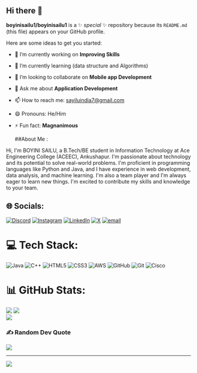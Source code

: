 ## Hi there 👋

**boyinisailu1/boyinisailu1** is a ✨ _special_ ✨ repository because its `README.md` (this file) appears on your GitHub profile.

Here are some ideas to get you started:

- 🔭 I’m currently working on **Improving Skills**
- 🌱 I’m currently learning  (data structure and Algorithms)
- 👯 I’m looking to collaborate on **Mobile app Development**
- 💬 Ask me about **Application Development**
- 📫 How to reach me: sayiluindia7@gmail.com
- 😄 Pronouns: He/Him
- ⚡ Fun fact: **Magnanimous**

  ##About Me : 

Hi, I'm BOYINI SAILU, a B.Tech/BE student in Information Technology at Ace Engineering College (ACEEC), Ankushapur. I'm passionate about technology and its potential to solve real-world problems. I'm proficient in programming languages like Python and Java, and I have experience in web development, data analysis, and machine learning. I'm also a team player and I'm always eager to learn new things. I'm excited to contribute my skills and knowledge to your team.
  
## 🌐 Socials:
[![Discord](https://img.shields.io/badge/Discord-%237289DA.svg?logo=discord&logoColor=white)](https://discord.gg/https://discord.gg/p6CgxTdW) [![Instagram](https://img.shields.io/badge/Instagram-%23E4405F.svg?logo=Instagram&logoColor=white)](https://instagram.com/https://www.instagram.com/themudhirajsai/profilecard/?igsh=OXBjb252dGk1NGpi) [![LinkedIn](https://img.shields.io/badge/LinkedIn-%230077B5.svg?logo=linkedin&logoColor=white)](https://linkedin.com/in/www.linkedin.com/in/sayilu) [![X](https://img.shields.io/badge/X-black.svg?logo=X&logoColor=white)](https://x.com/@Thelazyone_08) [![email](https://img.shields.io/badge/Email-D14836?logo=gmail&logoColor=white)](mailto:sayiluindia7@gmail.com) 

# 💻 Tech Stack:
![Java](https://img.shields.io/badge/java-%23ED8B00.svg?style=plastic&logo=openjdk&logoColor=white) ![C++](https://img.shields.io/badge/c++-%2300599C.svg?style=plastic&logo=c%2B%2B&logoColor=white) ![HTML5](https://img.shields.io/badge/html5-%23E34F26.svg?style=plastic&logo=html5&logoColor=white) ![CSS3](https://img.shields.io/badge/css3-%231572B6.svg?style=plastic&logo=css3&logoColor=white) ![AWS](https://img.shields.io/badge/AWS-%23FF9900.svg?style=plastic&logo=amazon-aws&logoColor=white) ![GitHub](https://img.shields.io/badge/github-%23121011.svg?style=plastic&logo=github&logoColor=white) ![Git](https://img.shields.io/badge/git-%23F05033.svg?style=plastic&logo=git&logoColor=white) ![Cisco](https://img.shields.io/badge/cisco-%23049fd9.svg?style=plastic&logo=cisco&logoColor=black)

# 📊 GitHub Stats:
![](https://github-readme-stats.vercel.app/api?username=boyinisailu1&theme=swift&hide_border=false&include_all_commits=true&count_private=false)
![](https://nirzak-streak-stats.vercel.app/?user=boyinisailu1&theme=swift&hide_border=false)<br/>
![](https://github-readme-stats.vercel.app/api/top-langs/?username=boyinisailu1&theme=swift&hide_border=false&include_all_commits=true&count_private=false&layout=compact)

### ✍️ Random Dev Quote
![](https://quotes-github-readme.vercel.app/api?type=vetical&theme=merko)

---
[![](https://visitcount.itsvg.in/api?id=boyinisailu1&icon=1&color=9)](https://visitcount.itsvg.in)

<!-- Proudly created with GPRM ( https://gprm.itsvg.in ) -->
